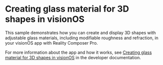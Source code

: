 # Creating glass material for 3D shapes in visionOS

This sample demonstrates how you can create and display 3D shapes with adjustable glass materials, including modifiable roughness and refraction, in your visionOS app with Reality Composer Pro.

For more information about the app and how it works, see [Creating glass material for 3D shapes in visionOS][link-to-sample] in the developer documentation.

[link-to-sample]: https://developer.apple.com/documentation/realitykit/creating-glass-material-for-3d-shapes-in-visionos
